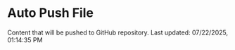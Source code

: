 # Auto Push File

Content that will be pushed to GitHub repository.
Last updated: 07/22/2025, 01:14:35 PM